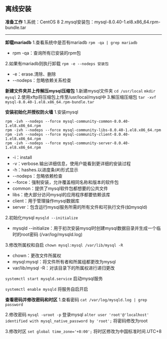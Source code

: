 ## 离线安装
**准备工作**
1.系统：CentOS 8
2.mysql安装包：mysql-8.0.40-1.el8.x86_64.rpm-bundle.tar
****
**卸载mariadb**
1.查看系统中是否有mariadb
`rpm -qa | grep mariadb`
- rpm -qa：查询所有已安装的rpm包
  
2.如果有mariadb则执行卸载
`rpm -e --nodeps 安装包`
- -e：erase.清除、删除
- --nodeps：忽略依赖关系检查

**新建文件夹并上传解压mysql压缩包**
1.新建mysql文件夹
`cd /usr/local`
`mkdir mysql`
2.使用xftp将压缩包上传至/usr/local/mysql中
3.解压缩压缩包
`tar -xvf mysql-8.0.40-1.el8.x86_64.rpm-bundle.tar`

**安装初始化并授权防火墙**
1.安装mysql
```
rpm -ivh --nodeps --force mysql-community-common-8.0.40-1.el8.x86_64.rpm
rpm -ivh --nodeps --force mysql-community-libs-8.0.40-1.el8.x86_64.rpm
rpm -ivh --nodeps --force mysql-community-client-8.0.40-1.el8.x86_64.rpm
rpm -ivh --nodeps --force mysql-community-server-8.0.40-1.el8.x86_64.rpm
```
- -i：install
- -v：verbose.输出详细信息，使用户能看到更详细的安装过程
- -h：hashes.以进度条(#)形式显示
- --nodeps：忽略依赖检查
- --force：强制安装，允许覆盖相同名称和版本的软件包
- common：提供了mysql软件包都想要的公共文件
- libs：绝大部分访问mysql的应用程序都要依赖该库
- client：用于管理操作mysql数据库
- server：包含运行mysql服务所需的所有文件和可执行文件(如mysqld)

2.初始化mysql
`mysqld --initialize`
- mysqld --initialize：用于初次安装mysql时创建mysql数据目录并生成一个临时的root密码 (/var/log/mysqld.log)

3.修改所属权和自启
`chown mysql:mysql /var/lib/mysql -R`
- chown：更改文件所属权
- mysql:mysql：将文件所有者和所属组都更改为mysql
- var/lib/mysql -R：对该目录下的所属权进行递归更改

`systemctl start mysqld.service` 启动mysql服务

`systemctl enable mysqld` 将服务自启开启

**查看密码并修改密码和时区**
1.查看密码
`cat /var/log/mysqld.log | grep password`

2.修改密码
`mysql -uroot -p` 登录mysql
`alter user 'root'@'localhost' identified with mysql_native_password by 'root';` 将密码修改为root

3.修改时区
`set global time_zone='+8:00';` 将时区修改为中国标准时间.UTC+8